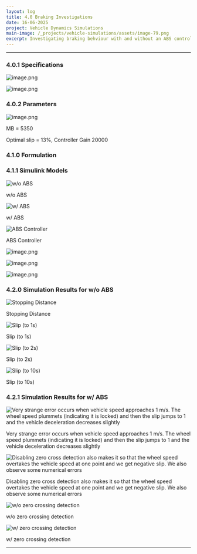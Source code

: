 ```yaml
---
layout: log
title: 4.0 Braking Investigations
date: 16-06-2025
project: Vehicle Dynamics Simulations
main-image: /_projects/vehicle-simulations/assets/image-79.png
excerpt: Investigating braking behviour with and without an ABS control system
---
```


---
### 4.0.1 Specifications

![image.png](/_projects/vehicle-simulations/assets/image-73.png)

![image.png](/_projects/vehicle-simulations/assets/image-74.png)

### 4.0.2 Parameters

![image.png](/_projects/vehicle-simulations/assets/image-75.png)

MB = 5350

Optimal slip = 13%, Controller Gain 20000

### 4.1.0 Formulation

### 4.1.1 Simulink Models

![w/o ABS](/_projects/vehicle-simulations/assets/image-76.png)

w/o ABS

![w/ ABS](/_projects/vehicle-simulations/assets/image-77.png)

w/ ABS

![ABS Controller](/_projects/vehicle-simulations/assets/image-78.png)

ABS Controller

![image.png](/_projects/vehicle-simulations/assets/image-79.png)

![image.png](/_projects/vehicle-simulations/assets/image-80.png)

![image.png](/_projects/vehicle-simulations/assets/image-81.png)

### 4.2.0 Simulation Results for w/o ABS

![Stopping Distance](/_projects/vehicle-simulations/assets/image-82.png)

Stopping Distance

![Slip (to 1s)](/_projects/vehicle-simulations/assets/image-83.png)

Slip (to 1s)

![Slip (to 2s)](/_projects/vehicle-simulations/assets/image-84.png)

Slip (to 2s)

![Slip (to 10s)](/_projects/vehicle-simulations/assets/image-85.png)

Slip (to 10s)

### 4.2.1 Simulation Results for w/ ABS

![Very strange error occurs when vehicle speed approaches 1 m/s. The wheel speed plummets (indicating it is locked) and then the slip jumps to 1 and the vehicle deceleration decreases slightly](/_projects/vehicle-simulations/assets/image-86.png)

Very strange error occurs when vehicle speed approaches 1 m/s. The wheel speed plummets (indicating it is locked) and then the slip jumps to 1 and the vehicle deceleration decreases slightly

![Disabling zero cross detection also makes it so that the wheel speed overtakes the vehicle speed at one point and we get negative slip. We also observe some numerical errors](/_projects/vehicle-simulations/assets/image-87.png)

Disabling zero cross detection also makes it so that the wheel speed overtakes the vehicle speed at one point and we get negative slip. We also observe some numerical errors

![w/o zero crossing detection](/_projects/vehicle-simulations/assets/image-88.png)

w/o zero crossing detection

![w/ zero crossing detection](/_projects/vehicle-simulations/assets/image-89.png)

w/ zero crossing detection

---